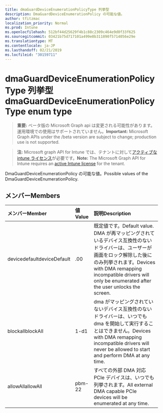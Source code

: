 ```yaml
---
title: dmaGuardDeviceEnumerationPolicyType 列挙型
description: DmaGuardDeviceEnumerationPolicy の可能な値。
author: tfitzmac
localization_priority: Normal
ms.prod: Intune
ms.openlocfilehash: 512bf44d25629f4b1c88c2309c464e9d0f33f625
ms.sourcegitcommit: 03421b75d717101a499e0b311890f5714056e29e
ms.translationtype: MT
ms.contentlocale: ja-JP
ms.lasthandoff: 02/21/2019
ms.locfileid: "30159711"
---
```

# <a name="dmaguarddeviceenumerationpolicytype-enum-type"></a><span data-ttu-id="6a9bc-103">dmaGuardDeviceEnumerationPolicyType 列挙型</span><span class="sxs-lookup"><span data-stu-id="6a9bc-103">dmaGuardDeviceEnumerationPolicyType enum type</span></span>

> <span data-ttu-id="6a9bc-104">**重要:** ベータ版の Microsoft Graph api は変更される可能性があります。運用環境での使用はサポートされていません。</span><span class="sxs-lookup"><span data-stu-id="6a9bc-104">**Important:** Microsoft Graph APIs under the /beta version are subject to change; production use is not supported.</span></span>

> <span data-ttu-id="6a9bc-105">**注:** Microsoft graph API for Intune では、テナントに対して[アクティブな intune ライセンス](https://go.microsoft.com/fwlink/?linkid=839381)が必要です。</span><span class="sxs-lookup"><span data-stu-id="6a9bc-105">**Note:** The Microsoft Graph API for Intune requires an [active Intune license](https://go.microsoft.com/fwlink/?linkid=839381) for the tenant.</span></span>

<span data-ttu-id="6a9bc-106">DmaGuardDeviceEnumerationPolicy の可能な値。</span><span class="sxs-lookup"><span data-stu-id="6a9bc-106">Possible values of the DmaGuardDeviceEnumerationPolicy.</span></span>

## <a name="members"></a><span data-ttu-id="6a9bc-107">メンバー</span><span class="sxs-lookup"><span data-stu-id="6a9bc-107">Members</span></span>
|<span data-ttu-id="6a9bc-108">メンバー</span><span class="sxs-lookup"><span data-stu-id="6a9bc-108">Member</span></span>|<span data-ttu-id="6a9bc-109">値</span><span class="sxs-lookup"><span data-stu-id="6a9bc-109">Value</span></span>|<span data-ttu-id="6a9bc-110">説明</span><span class="sxs-lookup"><span data-stu-id="6a9bc-110">Description</span></span>|
|:---|:---|:---|
|<span data-ttu-id="6a9bc-111">devicedefault</span><span class="sxs-lookup"><span data-stu-id="6a9bc-111">deviceDefault</span></span>|<span data-ttu-id="6a9bc-112">.0</span><span class="sxs-lookup"><span data-stu-id="6a9bc-112">0</span></span>|<span data-ttu-id="6a9bc-113">既定値です。</span><span class="sxs-lookup"><span data-stu-id="6a9bc-113">Default value.</span></span> <span data-ttu-id="6a9bc-114">DMA が再マッピングされているデバイス互換性のないドライバーは、ユーザーが画面をロック解除した後にのみ列挙されます。</span><span class="sxs-lookup"><span data-stu-id="6a9bc-114">Devices with DMA remapping incompatible drivers will only be enumerated after the user unlocks the screen.</span></span>|
|<span data-ttu-id="6a9bc-115">blockall</span><span class="sxs-lookup"><span data-stu-id="6a9bc-115">blockAll</span></span>|<span data-ttu-id="6a9bc-116">1-d</span><span class="sxs-lookup"><span data-stu-id="6a9bc-116">1</span></span>|<span data-ttu-id="6a9bc-117">dma がマッピングされていないデバイス互換性のないドライバーは、いつでも dma を開始して実行することはできません。</span><span class="sxs-lookup"><span data-stu-id="6a9bc-117">Devices with DMA remapping incompatible drivers will never be allowed to start and perform DMA at any time.</span></span>|
|<span data-ttu-id="6a9bc-118">allowAll</span><span class="sxs-lookup"><span data-stu-id="6a9bc-118">allowAll</span></span>|<span data-ttu-id="6a9bc-119">pbm-2</span><span class="sxs-lookup"><span data-stu-id="6a9bc-119">2</span></span>|<span data-ttu-id="6a9bc-120">すべての外部 DMA 対応 PCIe デバイスは、いつでも列挙されます。</span><span class="sxs-lookup"><span data-stu-id="6a9bc-120">All external DMA capable PCIe devices will be enumerated at any time.</span></span>|




